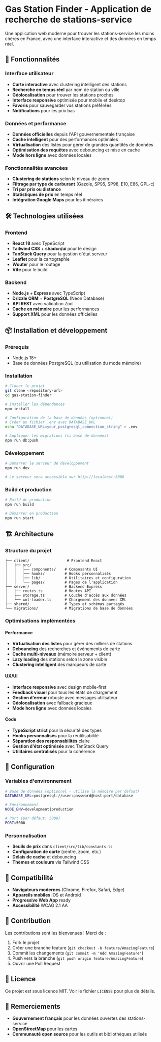 # Gas Station Finder - Application de recherche de stations-service

Une application web moderne pour trouver les stations-service les moins chères en France, avec une interface interactive et des données en temps réel.

## 🚀 Fonctionnalités

### Interface utilisateur
- **Carte interactive** avec clustering intelligent des stations
- **Recherche en temps réel** par nom de station ou ville
- **Géolocalisation** pour trouver les stations proches
- **Interface responsive** optimisée pour mobile et desktop
- **Favoris** pour sauvegarder vos stations préférées
- **Notifications** pour les prix bas

### Données et performance
- **Données officielles** depuis l'API gouvernementale française
- **Cache intelligent** pour des performances optimales
- **Virtualisation** des listes pour gérer de grandes quantités de données
- **Optimisation des requêtes** avec debouncing et mise en cache
- **Mode hors ligne** avec données locales

### Fonctionnalités avancées
- **Clustering de stations** selon le niveau de zoom
- **Filtrage par type de carburant** (Gazole, SP95, SP98, E10, E85, GPL-c)
- **Tri par prix ou distance**
- **Statistiques de prix** en temps réel
- **Intégration Google Maps** pour les itinéraires

## 🛠️ Technologies utilisées

### Frontend
- **React 18** avec TypeScript
- **Tailwind CSS** + **shadcn/ui** pour le design
- **TanStack Query** pour la gestion d'état serveur
- **Leaflet** pour la cartographie
- **Wouter** pour le routage
- **Vite** pour le build

### Backend
- **Node.js** + **Express** avec TypeScript
- **Drizzle ORM** + **PostgreSQL** (Neon Database)
- **API REST** avec validation Zod
- **Cache en mémoire** pour les performances
- **Support XML** pour les données officielles

## 📦 Installation et développement

### Prérequis
- Node.js 18+
- Base de données PostgreSQL (ou utilisation du mode mémoire)

### Installation
```bash
# Cloner le projet
git clone <repository-url>
cd gas-station-finder

# Installer les dépendances
npm install

# Configuration de la base de données (optionnel)
# Créer un fichier .env avec DATABASE_URL
echo "DATABASE_URL=your_postgresql_connection_string" > .env

# Appliquer les migrations (si base de données)
npm run db:push
```

### Développement
```bash
# Démarrer le serveur de développement
npm run dev

# Le serveur sera accessible sur http://localhost:5000
```

### Build et production
```bash
# Build de production
npm run build

# Démarrer en production
npm run start
```

## 🏗️ Architecture

### Structure du projet
```
├── client/                 # Frontend React
│   ├── src/
│   │   ├── components/    # Composants UI
│   │   ├── hooks/         # Hooks personnalisés
│   │   ├── lib/           # Utilitaires et configuration
│   │   └── pages/         # Pages de l'application
├── server/                # Backend Express
│   ├── routes.ts          # Routes API
│   ├── storage.ts         # Couche d'accès aux données
│   └── xml-loader.ts      # Chargement des données XML
├── shared/                # Types et schémas partagés
└── migrations/            # Migrations de base de données
```

### Optimisations implémentées

#### Performance
- **Virtualisation des listes** pour gérer des milliers de stations
- **Debouncing** des recherches et événements de carte
- **Cache multi-niveaux** (mémoire serveur + client)
- **Lazy loading** des stations selon la zone visible
- **Clustering intelligent** des marqueurs de carte

#### UX/UI
- **Interface responsive** avec design mobile-first
- **Feedback visuel** pour tous les états de chargement
- **Gestion d'erreur** robuste avec messages utilisateur
- **Géolocalisation** avec fallback gracieux
- **Mode hors ligne** avec données locales

#### Code
- **TypeScript strict** pour la sécurité des types
- **Hooks personnalisés** pour la réutilisabilité
- **Séparation des responsabilités** claire
- **Gestion d'état optimisée** avec TanStack Query
- **Utilitaires centralisés** pour la cohérence

## 🔧 Configuration

### Variables d'environnement
```bash
# Base de données (optionnel - utilise la mémoire par défaut)
DATABASE_URL=postgresql://user:password@host:port/database

# Environnement
NODE_ENV=development|production

# Port (par défaut: 5000)
PORT=5000
```

### Personnalisation
- **Seuils de prix** dans `client/src/lib/constants.ts`
- **Configuration de carte** (centre, zoom, etc.)
- **Délais de cache** et debouncing
- **Thèmes et couleurs** via Tailwind CSS

## 📱 Compatibilité

- **Navigateurs modernes** (Chrome, Firefox, Safari, Edge)
- **Appareils mobiles** iOS et Android
- **Progressive Web App** ready
- **Accessibilité** WCAG 2.1 AA

## 🤝 Contribution

Les contributions sont les bienvenues ! Merci de :
1. Fork le projet
2. Créer une branche feature (`git checkout -b feature/AmazingFeature`)
3. Commit les changements (`git commit -m 'Add AmazingFeature'`)
4. Push vers la branche (`git push origin feature/AmazingFeature`)
5. Ouvrir une Pull Request

## 📄 Licence

Ce projet est sous licence MIT. Voir le fichier `LICENSE` pour plus de détails.

## 🙏 Remerciements

- **Gouvernement français** pour les données ouvertes des stations-service
- **OpenStreetMap** pour les cartes
- **Communauté open source** pour les outils et bibliothèques utilisés